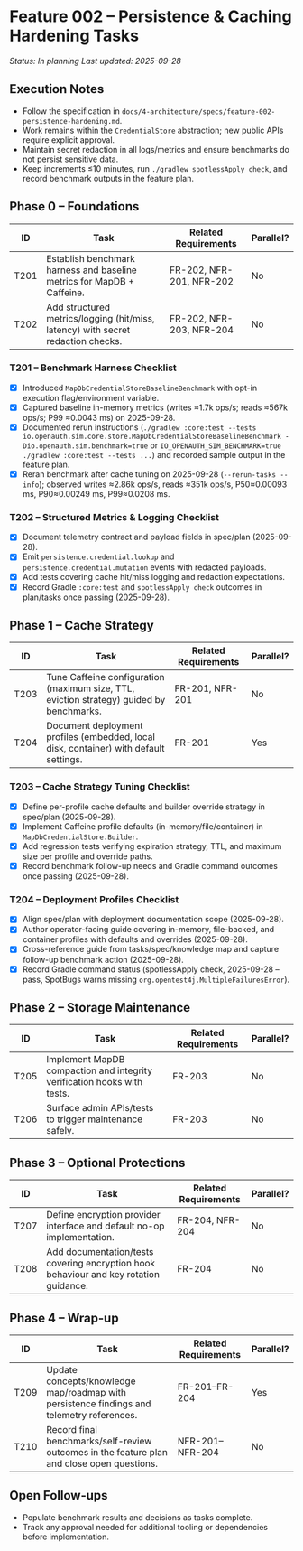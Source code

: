 # Feature 002 – Persistence & Caching Hardening Tasks

_Status: In planning_
_Last updated: 2025-09-28_

## Execution Notes
- Follow the specification in `docs/4-architecture/specs/feature-002-persistence-hardening.md`.
- Work remains within the `CredentialStore` abstraction; new public APIs require explicit approval.
- Maintain secret redaction in all logs/metrics and ensure benchmarks do not persist sensitive data.
- Keep increments ≤10 minutes, run `./gradlew spotlessApply check`, and record benchmark outputs in the feature plan.

## Phase 0 – Foundations
| ID | Task | Related Requirements | Parallel? |
|----|------|----------------------|-----------|
| T201 | Establish benchmark harness and baseline metrics for MapDB + Caffeine. | FR-202, NFR-201, NFR-202 | No |
| T202 | Add structured metrics/logging (hit/miss, latency) with secret redaction checks. | FR-202, NFR-203, NFR-204 | No |

### T201 – Benchmark Harness Checklist
- [x] Introduced `MapDbCredentialStoreBaselineBenchmark` with opt-in execution flag/environment variable.
- [x] Captured baseline in-memory metrics (writes ≈1.7k ops/s; reads ≈567k ops/s; P99 ≈0.0043 ms) on 2025-09-28.
- [x] Documented rerun instructions (`./gradlew :core:test --tests io.openauth.sim.core.store.MapDbCredentialStoreBaselineBenchmark -Dio.openauth.sim.benchmark=true` or `IO_OPENAUTH_SIM_BENCHMARK=true ./gradlew :core:test --tests ...`) and recorded sample output in the feature plan.
- [x] Reran benchmark after cache tuning on 2025-09-28 (`--rerun-tasks --info`); observed writes ≈2.86k ops/s, reads ≈351k ops/s, P50≈0.00093 ms, P90≈0.00249 ms, P99≈0.0208 ms.

### T202 – Structured Metrics & Logging Checklist
- [x] Document telemetry contract and payload fields in spec/plan (2025-09-28).
- [x] Emit `persistence.credential.lookup` and `persistence.credential.mutation` events with redacted payloads.
- [x] Add tests covering cache hit/miss logging and redaction expectations.
- [x] Record Gradle `:core:test` and `spotlessApply check` outcomes in plan/tasks once passing (2025-09-28).

## Phase 1 – Cache Strategy
| ID | Task | Related Requirements | Parallel? |
|----|------|----------------------|-----------|
| T203 | Tune Caffeine configuration (maximum size, TTL, eviction strategy) guided by benchmarks. | FR-201, NFR-201 | No |
| T204 | Document deployment profiles (embedded, local disk, container) with default settings. | FR-201 | Yes |

### T203 – Cache Strategy Tuning Checklist
- [x] Define per-profile cache defaults and builder override strategy in spec/plan (2025-09-28).
- [x] Implement Caffeine profile defaults (in-memory/file/container) in `MapDbCredentialStore.Builder`.
- [x] Add regression tests verifying expiration strategy, TTL, and maximum size per profile and override paths.
- [x] Record benchmark follow-up needs and Gradle command outcomes once passing (2025-09-28).

### T204 – Deployment Profiles Checklist
- [x] Align spec/plan with deployment documentation scope (2025-09-28).
- [x] Author operator-facing guide covering in-memory, file-backed, and container profiles with defaults and overrides (2025-09-28).
- [x] Cross-reference guide from tasks/spec/knowledge map and capture follow-up benchmark action (2025-09-28).
- [x] Record Gradle command status (spotlessApply check, 2025-09-28 – pass, SpotBugs warns missing `org.opentest4j.MultipleFailuresError`).

## Phase 2 – Storage Maintenance
| ID | Task | Related Requirements | Parallel? |
|----|------|----------------------|-----------|
| T205 | Implement MapDB compaction and integrity verification hooks with tests. | FR-203 | No |
| T206 | Surface admin APIs/tests to trigger maintenance safely. | FR-203 | No |

## Phase 3 – Optional Protections
| ID | Task | Related Requirements | Parallel? |
|----|------|----------------------|-----------|
| T207 | Define encryption provider interface and default no-op implementation. | FR-204, NFR-204 | No |
| T208 | Add documentation/tests covering encryption hook behaviour and key rotation guidance. | FR-204 | No |

## Phase 4 – Wrap-up
| ID | Task | Related Requirements | Parallel? |
|----|------|----------------------|-----------|
| T209 | Update concepts/knowledge map/roadmap with persistence findings and telemetry references. | FR-201–FR-204 | Yes |
| T210 | Record final benchmarks/self-review outcomes in the feature plan and close open questions. | NFR-201–NFR-204 | No |

## Open Follow-ups
- Populate benchmark results and decisions as tasks complete.
- Track any approval needed for additional tooling or dependencies before implementation.
